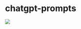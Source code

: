# chatgpt-prompts



![](https://cdn.jsdelivr.net/gh/linyimin0812/chatgpt-prompt@latest/assets/usage.gif)